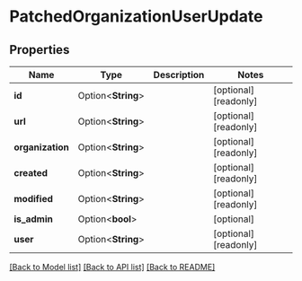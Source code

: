 # PatchedOrganizationUserUpdate

## Properties

Name | Type | Description | Notes
------------ | ------------- | ------------- | -------------
**id** | Option<**String**> |  | [optional][readonly]
**url** | Option<**String**> |  | [optional][readonly]
**organization** | Option<**String**> |  | [optional][readonly]
**created** | Option<**String**> |  | [optional][readonly]
**modified** | Option<**String**> |  | [optional][readonly]
**is_admin** | Option<**bool**> |  | [optional]
**user** | Option<**String**> |  | [optional][readonly]

[[Back to Model list]](../README.md#documentation-for-models) [[Back to API list]](../README.md#documentation-for-api-endpoints) [[Back to README]](../README.md)


